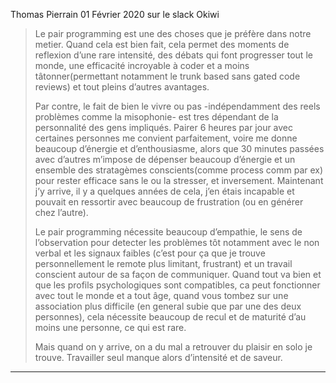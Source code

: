 Thomas Pierrain 01 Février 2020 sur le slack Okiwi
>Le pair programming est une des choses que je préfère dans notre metier. Quand cela est bien fait, cela permet des moments de reflexion d’une rare intensité, des débats qui font progresser tout le monde, une efficacité incroyable à coder et a moins tâtonner(permettant notamment le trunk based sans gated code reviews) et tout pleins d’autres avantages.
>
>Par contre, le fait de bien le vivre ou pas -indépendamment des reels problèmes comme la misophonie- est tres dépendant de la personnalité des gens impliqués. Pairer 6 heures par jour avec certaines personnes me convient parfaitement, voire me donne beaucoup d’énergie et d’enthousiasme, alors que 30 minutes passées avec d’autres m’impose de dépenser beaucoup d’énergie et un ensemble des stratagèmes conscients(comme process comm par ex) pour rester efficace sans le ou la stresser, et inversement. Maintenant j’y arrive, il y a quelques années de cela, j’en étais incapable et pouvait en ressortir avec beaucoup de frustration (ou en générer chez l’autre).
>
>Le pair programming nécessite beaucoup d’empathie, le sens de l’observation pour detecter les problèmes tôt notamment avec le non verbal et les signaux faibles (c’est pour ça que je trouve personnellement le remote plus limitant, frustrant) et un travail conscient autour de sa façon de communiquer. Quand tout va bien et que les profils psychologiques sont compatibles, ca peut fonctionner avec tout le monde et a tout âge, quand vous tombez sur une association plus difficile (en general subie que par une des deux personnes), cela nécessite beaucoup de recul et de maturité d’au moins une personne, ce qui est rare.
>
>Mais quand on y arrive, on a du mal a retrouver du plaisir en solo je trouve. Travailler seul manque alors d’intensité et de saveur.
>


_________________________



